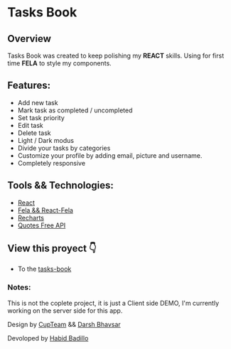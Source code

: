 # Tasks Book

## Overview

Tasks Book was created to keep polishing my **REACT** skills. Using for first time **FELA** to style my components.

## Features:

- Add new task
- Mark task as completed / uncompleted
- Set task priority
- Edit task
- Delete task
- Light / Dark modus
- Divide your tasks by categories
- Customize your profile by adding email, picture and username.
- Completely responsive

## Tools && Technologies:

- [React](https://reactjs.org/)
- [Fela && React-Fela](https://fela.js.org/)
- [Recharts](https://recharts.org/en-US/)
- [Quotes Free API](https://forum.freecodecamp.org/t/free-api-inspirational-quotes-json-with-code-examples/311373)

## View this proyect 👇

- To the [tasks-book ](https://tasks-book-nine.vercel.app/)

### Notes:

This is not the coplete project, it is just a Client side DEMO, I'm currently working on the server side for this app.

Design by [CupTeam](http://cupteam.com.ua/)
&&
[Darsh Bhavsar](https://www.figma.com/community/file/1075400112363458636)

Devoloped by [Habid Badillo](https://habid-badillo.vercel.app/)
